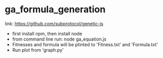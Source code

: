 # ga_formula_generation

link: https://github.com/subprotocol/genetic-js

- first install npm, then install node
- from command line run: node ga_equation.js
- Fitnesses and formula will be ptinted to 'Fitness.txt' and 'Formula.txt'
- Run plot from 'graph.py'

